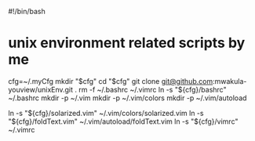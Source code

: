 #!/bin/bash

# unix environment related scripts by me

cfg=~/.myCfg
mkdir "$cfg"
cd "$cfg"
git clone git@github.com:mwakula-youview/unixEnv.git .
rm -f ~/.bashrc ~/.vimrc
ln -s "${cfg}/bashrc" ~/.bashrc
mkdir -p ~/.vim
mkdir -p ~/.vim/colors
mkdir -p ~/.vim/autoload

ln -s "${cfg}/solarized.vim" ~/.vim/colors/solarized.vim
ln -s "${cfg}/foldText.vim" ~/.vim/autoload/foldText.vim
ln -s "${cfg}/vimrc" ~/.vimrc

